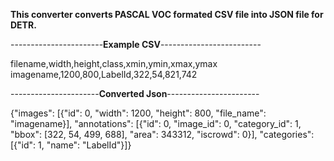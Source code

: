 **This converter converts PASCAL VOC formated CSV file into JSON file for DETR.**

 
-----------------------**Example CSV**------------------------- 

filename,width,height,class,xmin,ymin,xmax,ymax
imagename,1200,800,LabelId,322,54,821,742


----------------------**Converted Json**----------------------- 

{"images": [{"id": 0, "width": 1200, "height": 800, "file_name": "imagename}], "annotations": [{"id": 0, "image_id": 0, "category_id": 1, "bbox": [322, 54, 499, 688], "area": 343312, "iscrowd": 0}], "categories": [{"id": 1, "name": "LabelId"}]}
